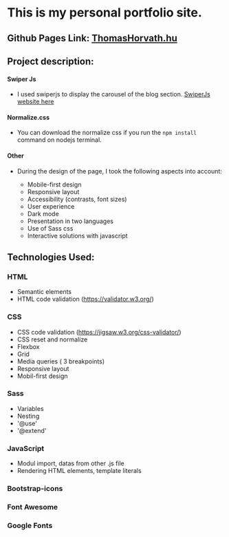 # This is my personal portfolio site.

## Github Pages Link: [ThomasHorvath.hu](https://thomas-horvath.github.io/PK_main_portfolio_project/)

## Project description:
#### Swiper Js 
- I used swiperjs to display the carousel of the blog section.
[SwiperJs website here](https://swiperjs.com/)
#### Normalize.css
-  You can download the normalize css if you run the ```npm install``` command on nodejs terminal.
#### Other
- During the design of the page, I took the following aspects into account:

    - Mobile-first design
    - Responsive layout
    - Accessibility (contrasts, font sizes)
    - User experience
    - Dark mode
    - Presentation in two languages
    - Use of Sass css
    - Interactive solutions with javascript

## Technologies Used:
### HTML    
- Semantic elements 
- HTML code validation (https://validator.w3.org/)

### CSS 
- CSS code validation (https://jigsaw.w3.org/css-validator/)
- CSS reset and normalize 
- Flexbox
- Grid 
- Media queries ( 3 breakpoints)
- Responsive layout
- Mobil-first design
### Sass
- Variables
- Nesting
- '@use'
- '@extend'
### JavaScript
- Modul import, datas from other .js file
- Rendering HTML elements, template literals
### Bootstrap-icons
### Font Awesome
### Google Fonts
 
